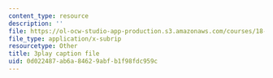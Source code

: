```yaml
---
content_type: resource
description: ''
file: https://ol-ocw-studio-app-production.s3.amazonaws.com/courses/18-01sc-single-variable-calculus-fall-2010/0d022487ab6a84629abfb1f98fdc959c_eHJuAByQf5A.srt
file_type: application/x-subrip
resourcetype: Other
title: 3play caption file
uid: 0d022487-ab6a-8462-9abf-b1f98fdc959c
---
```

